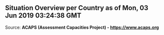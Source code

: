 ## Situation Overview per Country as of Mon, 03 Jun 2019 03:24:38 GMT

Source: **ACAPS (Assessment Capacities Project) - https://www.acaps.org**